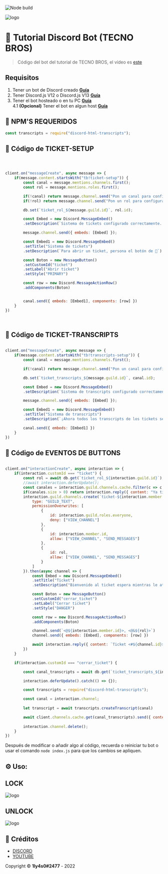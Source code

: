![Node build](https://github.com/eritislami/evobot/actions/workflows/node.yml/badge.svg)

![logo](https://cdn.discordapp.com/attachments/933698201486237716/947555143795228682/Diseno_sin_titulo_22.png)

# 🤖 Tutorial Discord Bot (TECNO BROS)
> Código del bot del tutorial de TECNO BROS, el vídeo es [este](https://www.youtube.com/watch?v=H2Sg9LQo7oo)
## Requisitos

1. Tener un bot de Discord creado **[Guía](https://www.youtube.com/watch?v=qXev2kf-q_0)**
2. Tener Discord.js V12 o Discord.js V13 **[Guía](https://www.youtube.com/watch?v=qXev2kf-q_0)**
3. Tener el bot hosteado o en tu PC **[Guía](https://www.youtube.com/watch?v=0MkVTtLoMiI)**  
4.1 **(Opcional)** Tener el bot en algun host **[Guía](https://www.youtube.com/watch?v=0MkVTtLoMiI)**

## 🚀 NPM'S REQUERIDOS

```js
const transcripts = require("discord-html-transcripts");
```

## 🚀 Código de TICKET-SETUP

```js



client.on("messageCreate", async message => {
    if(message.content.startsWith("tb!ticket-setup")) {
        const canal = message.mentions.channels.first();
        const rol = message.mentions.roles.first();

        if(!canal) return message.channel.send("Pon un canal para configurarlo en el sistema de tickets.")
        if(!rol) return message.channel.send("Pon un rol para configurarlo en el sistema de tickets")

        db.set(`ticket_rol_${message.guild.id}`, rol.id);

        const Embed = new Discord.MessageEmbed()
        .setDescription(`Sistema de tickets configurado correctamente. El ticket establecido es <@&${rol.id}> y el canal es ${canal}`)

        message.channel.send({ embeds: [Embed] });

        const Embed1 = new Discord.MessageEmbed()
        .setTitle("Sistema de tickets")
        .setDescription(`Para abrir un ticket, persona el botón de 🎫`)

        const Boton = new MessageButton()
        .setCustomId("ticket")
        .setLabel("Abrir ticket")
        .setStyle("PRIMARY")

        const row = new Discord.MessageActionRow()
        .addComponents(Boton)


        canal.send({ embeds: [Embed1], components: [row] })
    }
})




```

## 🚀 Código de TICKET-TRANSCRIPTS

```js

client.on("messageCreate", async message => {
    if(message.content.startsWith("tb!transcripts-setup")) {
        const canal = message.mentions.channels.first();

        if(!canal) return message.channel.send("Pon un canal para configurarlo en el sistema de transcripts.")

        db.set(`ticket_transcripts_${message.guild.id}`, canal.id);

        const Embed = new Discord.MessageEmbed()
        .setDescription(`Sistema de transcripts configurado correctamente. El canal establecido es ${canal}`)

        message.channel.send({ embeds: [Embed] });

        const Embed1 = new Discord.MessageEmbed()
        .setTitle("Sistema de transcripts")
        .setDescription(`¡Ahora todos los transcripts de los tickets se enviarán aquí!`)

        canal.send({ embeds: [Embed1] })
    }
})

```

## 🚀 Código de EVENTOS DE BUTTONS

```js

client.on("interactionCreate", async interaction => {
    if(interaction.customId === "ticket") {
        const rol = await db.get(`ticket_rol_${interaction.guild.id}`);
        //await interaction.deferUpdate();
        const canales = interaction.guild.channels.cache.filter(c => c.name === `ticket-${interaction.user.username}`);
        if(canales.size > 0) return interaction.reply({ content: "Ya tienes un ticket abierto.", ephemeral: true });
        interaction.guild.channels.create(`ticket-${interaction.member.user.username}`, {
            type: "GUILD_TEXT",
            permissionOverwrites: [
                {
                    id: interaction.guild.roles.everyone,
                    deny: ["VIEW_CHANNEL"]
                },
                {
                    id: interaction.member.id,
                    allow: ["VIEW_CHANNEL", "SEND_MESSAGES"]
                },
                {
                    id: rol,
                    allow: ["VIEW_CHANNEL", "SEND_MESSAGES"]
                }
            ]
        }).then(async channel => {
            const Embed = new Discord.MessageEmbed()
            .setTitle("Ticket")
            .setDescription("Bienvenido al ticket espera mientras le atienden. \n Para cerrar el ticket, presiona el botón de cerrar.")

            const Boton = new MessageButton()
            .setCustomId("cerrar_ticket")
            .setLabel("Cerrar ticket")
            .setStyle("DANGER")

            const row = new Discord.MessageActionRow()
            .addComponents(Boton)

            channel.send(`<@${interaction.member.id}>, <@&${rol}>`)
            channel.send({ embeds: [Embed], components: [row] })

            await interaction.reply({ content: `Ticket <#${channel.id}> creado correctamente.`, ephemeral: true })
        })
    }

    if(interaction.customId === "cerrar_ticket") {

        const canal_transcripts = await db.get(`ticket_transcripts_${interaction.guild.id}`)

        interaction.deferUpdate().catch(() => {});

        const transcripts = require("discord-html-transcripts");

        const canal = interaction.channel;
        
        let transcript = await transcripts.createTranscript(canal)

        await client.channels.cache.get(canal_transcripts).send({ content: `Transcript del ticket:`, files: [transcript] })
       
        interaction.channel.delete();
    }
})

```
Después de modificar o añadir algo al código, recuerda o reiniciar tu bot o usar el comando `node index.js` para que los cambios se apliquen.

## ⚙️ Uso:

## LOCK
![logo](https://cdn.discordapp.com/attachments/933698201486237716/1036045350269628416/unknown.png)

## UNLOCK
![logo](https://cdn.discordapp.com/attachments/933698201486237716/1036045392997011516/unknown.png)





## 📝 Créditos
* [DISCORD](https://discord.gg/tecnobros)
* [YOUTUBE](https://youtube.com/tecnobros)

Copyright © **1ly4s0#2477** - 2022
